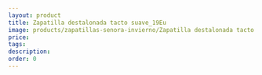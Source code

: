 ```yaml
---
layout: product
title: Zapatilla destalonada tacto suave_19Eu
image: products/zapatillas-senora-invierno/Zapatilla destalonada tacto suave_19Eu.jpeg
price: 
tags: 
description: 
order: 0
---
```

